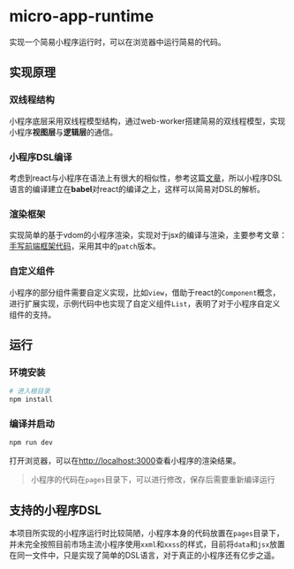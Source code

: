 # micro-app-runtime

实现一个简易小程序运行时，可以在浏览器中运行简易的代码。

## 实现原理

### 双线程结构

小程序底层采用双线程模型结构，通过web-worker搭建简易的双线程模型，实现小程序**视图层**与**逻辑层**的通信。

### 小程序DSL编译

考虑到react与小程序在语法上有很大的相似性，参考这篇[文章](https://juejin.cn/post/6844903624938635272#heading-4)，所以小程序DSL语言的编译建立在**babel**对react的编译之上，这样可以简易对DSL的解析。

### 渲染框架

实现简单的基于vdom的小程序渲染，实现对于jsx的编译与渲染，主要参考文章：[手写前端框架代码](https://github.com/QuarkGluonPlasma/frontend-framework-exercize)，采用其中的`patch`版本。

### 自定义组件

小程序的部分组件需要自定义实现，比如`view`，借助于react的`Component`概念，进行扩展实现，示例代码中也实现了自定义组件`List`，表明了对于小程序自定义组件的支持。

## 运行

### 环境安装

```bash
# 进入根目录
npm install
```

### 编译并启动

```bash
npm run dev
```

打开浏览器，可以在<http://localhost:3000>查看小程序的渲染结果。

> 小程序的代码在`pages`目录下，可以进行修改，保存后需要重新编译运行

## 支持的小程序DSL

本项目所实现的小程序运行时比较简陋，小程序本身的代码放置在`pages`目录下，并未完全按照目前市场主流小程序使用`xxml`和`xxss`的样式，目前将`data`和`jsx`放置在同一文件中，只是实现了简单的DSL语言，对于真正的小程序还有亿步之遥。
